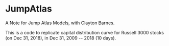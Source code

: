 # JumpAtlas
A Note for Jump Atlas Models, with Clayton Barnes.

This is a code to replicate capital distribution curve for Russell 3000 stocks (on Dec 31, 2018), 
in Dec 31, 2009 -- 2018 (10 days).
